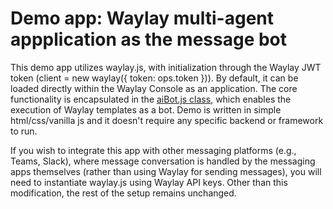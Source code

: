 # Demo app: Waylay multi-agent appplication as the message bot 

This demo app utilizes waylay.js, with initialization through the Waylay JWT token (client = new waylay({ token: ops.token })). By default, it can be loaded directly within the Waylay Console as an application.
The core functionality is encapsulated in the  [aiBot.js class](./js/aiBot.js), which enables the execution of Waylay templates as a bot.
Demo is written in simple html/css/vanilla js and it doesn't require any specific backend or framework to run. 

If you wish to integrate this app with other messaging platforms (e.g., Teams, Slack), where message conversation is handled by the messaging apps themselves (rather than using Waylay for sending messages), you will need to instantiate waylay.js using Waylay API keys. Other than this modification, the rest of the setup remains unchanged.
